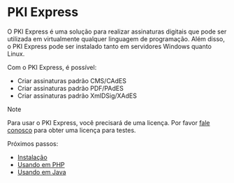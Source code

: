 ﻿# PKI Express

O PKI Express é uma solução para realizar assinaturas digitais que pode ser utilizada
em virtualmente qualquer linguagem de programação. Além disso, o PKI Express pode
ser instalado tanto em servidores Windows quanto Linux.

Com o PKI Express, é possível:

* Criar assinaturas padrão CMS/CAdES
* Criar assinaturas padrão PDF/PAdES
* Criar assinaturas padrão XmlDSig/XAdES

> [!NOTE]
> Para usar o PKI Express, você precisará de uma licença. Por favor [fale conosco](https://www.lacunasoftware.com/pt/home/purchase) para obter uma licença para testes.

Próximos passos:

* [Instalação](setup/index.md)
* [Usando em PHP](php/index.md)
* [Usando em Java](java/index.md)
